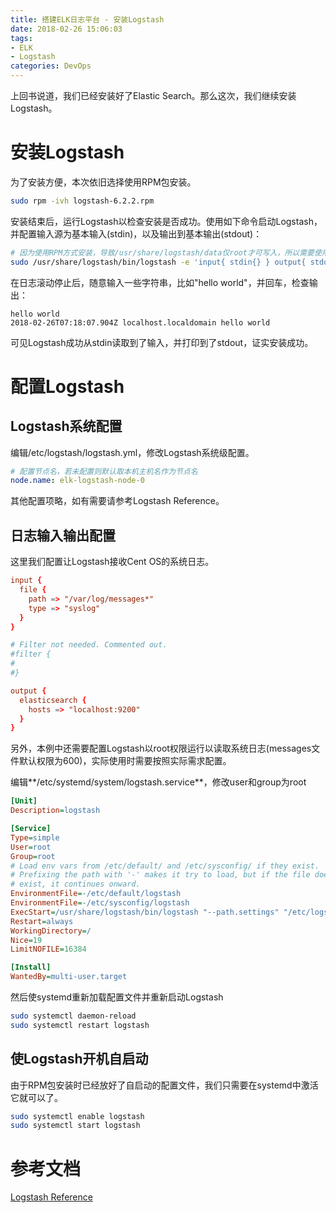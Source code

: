 ```yaml
---
title: 搭建ELK日志平台 - 安装Logstash
date: 2018-02-26 15:06:03
tags:
- ELK
- Logstash
categories: DevOps
---
```

上回书说道，我们已经安装好了Elastic Search。那么这次，我们继续安装Logstash。

<!--more-->

# 安装Logstash

为了安装方便，本次依旧选择使用RPM包安装。

```bash
sudo rpm -ivh logstash-6.2.2.rpm
```

安装结束后，运行Logstash以检查安装是否成功。使用如下命令启动Logstash，并配置输入源为基本输入(stdin)，以及输出到基本输出(stdout)：

```bash
# 因为使用RPM方式安装，导致/usr/share/logstash/data仅root才可写入，所以需要使用sudo环境
sudo /usr/share/logstash/bin/logstash -e 'input{ stdin{} } output{ stdout{} }'
```

在日志滚动停止后，随意输入一些字符串，比如"hello world"，并回车，检查输出：

```
hello world
2018-02-26T07:18:07.904Z localhost.localdomain hello world
```

可见Logstash成功从stdin读取到了输入，并打印到了stdout，证实安装成功。

# 配置Logstash

## Logstash系统配置

编辑/etc/logstash/logstash.yml，修改Logstash系统级配置。

```YAML
# 配置节点名，若未配置则默认取本机主机名作为节点名
node.name: elk-logstash-node-0
```

其他配置项略，如有需要请参考Logstash Reference。

## 日志输入输出配置

这里我们配置让Logstash接收Cent OS的系统日志。

```conf
input {
  file {
    path => "/var/log/messages*"
    type => "syslog"
  }
}

# Filter not needed. Commented out.
#filter {
#
#}

output {
  elasticsearch {
    hosts => "localhost:9200"
  }
}
```

另外，本例中还需要配置Logstash以root权限运行以读取系统日志(messages文件默认权限为600)，实际使用时需要按照实际需求配置。

编辑**/etc/systemd/system/logstash.service**，修改user和group为root

```ini
[Unit]
Description=logstash

[Service]
Type=simple
User=root
Group=root
# Load env vars from /etc/default/ and /etc/sysconfig/ if they exist.
# Prefixing the path with '-' makes it try to load, but if the file doesn't
# exist, it continues onward.
EnvironmentFile=-/etc/default/logstash
EnvironmentFile=-/etc/sysconfig/logstash
ExecStart=/usr/share/logstash/bin/logstash "--path.settings" "/etc/logstash"
Restart=always
WorkingDirectory=/
Nice=19
LimitNOFILE=16384

[Install]
WantedBy=multi-user.target
```

然后使systemd重新加载配置文件并重新启动Logstash

```bash
sudo systemctl daemon-reload
sudo systemctl restart logstash
```

## 使Logstash开机自启动

由于RPM包安装时已经放好了自启动的配置文件，我们只需要在systemd中激活它就可以了。

```bash
sudo systemctl enable logstash
sudo systemctl start logstash
```

# 参考文档
[Logstash Reference](https://www.elastic.co/guide/en/logstash/current/index.html)